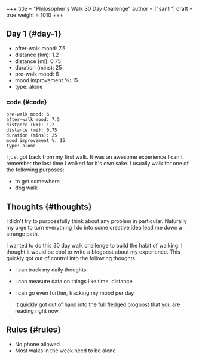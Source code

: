 +++
title = "Philosopher's Walk 30 Day Challenge"
author = ["santi"]
draft = true
weight = 1010
+++

## Day 1 {#day-1}

-   after-walk mood: 7.5
-   distance (km): 1.2
-   distance (mi): 0.75
-   duration (mins): 25
-   pre-walk mood: 6
-   mood improvement %: 15
-   type: alone


### code {#code}

```elisp
pre-walk mood: 6
after-walk mood: 7.5
distance (km): 1.2
distance (mi): 0.75
duration (mins): 25
mood improvement %: 15
type: alone
```

 I just got back from my first walk. It was an awesome experience I can't remember the last time I walked for it's own sake.
I usually walk for one of the following purposes:

-   to get somewhere
-   dog walk


## Thoughts {#thoughts}

I didn't try to purposefully think about any problem in particular. Naturally my urge to turn everything I do into some creative idea lead me down a strange path.

I wanted to do this 30 day walk challenge to build the habit of walking. I thought it would be cool to write a blogpost about my experience.
This quickly got out of control into the following thoughts.

-   I can track my daily thoughts
-   I can measure data on things like time, distance
-   I can go even further, tracking my mood per day

    It quickly got out of hand into the full fledged blogpost that you are reading right now.


## Rules {#rules}

-   No phone allowed
-   Most walks in the week need to be alone
